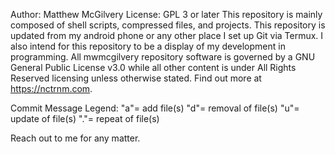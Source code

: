 Author: Matthew McGilvery
License: GPL 3 or later 
This repository is mainly composed of shell scripts, compressed files, and projects. 
This repository is updated from my android phone or any other place I set up Git via Termux. 
I also intend for this repository to be a display of my development in programming. 
All mwmcgilvery repository software is governed by a GNU General Public License v3.0 while all other content is under All Rights Reserved licensing unless otherwise stated. 
Find out more at https://nctrnm.com.

Commit Message Legend:
"a"= add file(s)
"d"= removal of file(s)
"u"= update of file(s)
"."= repeat of file(s)

Reach out to me for any matter.


